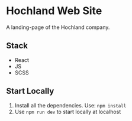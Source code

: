 # Hochland Web Site

A landing-page of the Hochland company.

## Stack

- React
- JS
- SCSS

## Start Locally

1. Install all the dependencies. Use: `npm install`
2. Use `npm run dev` to start locally at localhost
